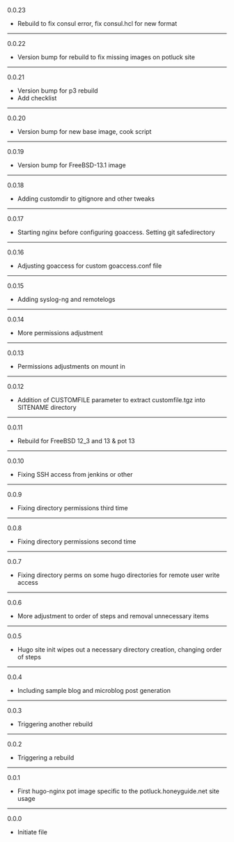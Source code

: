 0.0.23

* Rebuild to fix consul error, fix consul.hcl for new format

---

0.0.22

* Version bump for rebuild to fix missing images on potluck site

---

0.0.21

* Version bump for p3 rebuild
* Add checklist

---

0.0.20

* Version bump for new base image, cook script

---

0.0.19

* Version bump for FreeBSD-13.1 image

---

0.0.18

* Adding customdir to gitignore and other tweaks

---

0.0.17

* Starting nginx before configuring goaccess. Setting git safedirectory

---

0.0.16

* Adjusting goaccess for custom goaccess.conf file

---

0.0.15

* Adding syslog-ng and remotelogs

---

0.0.14

* More permissions adjustment

---

0.0.13

* Permissions adjustments on mount in

---

0.0.12

* Addition of CUSTOMFILE parameter to extract customfile.tgz into SITENAME directory

---

0.0.11

* Rebuild for FreeBSD 12_3 and 13 & pot 13

---

0.0.10

* Fixing SSH access from jenkins or other

---

0.0.9

* Fixing directory permissions third time

---

0.0.8

* Fixing directory permissions second time

---

0.0.7

* Fixing directory perms on some hugo directories for remote user write access

---

0.0.6

* More adjustment to order of steps and removal unnecessary items

---

0.0.5

* Hugo site init wipes out a necessary directory creation, changing order of steps

---

0.0.4

* Including sample blog and microblog post generation

---

0.0.3

* Triggering another rebuild

---

0.0.2

* Triggering a rebuild

---

0.0.1

* First hugo-nginx pot image specific to the potluck.honeyguide.net site usage

---

0.0.0

* Initiate file

